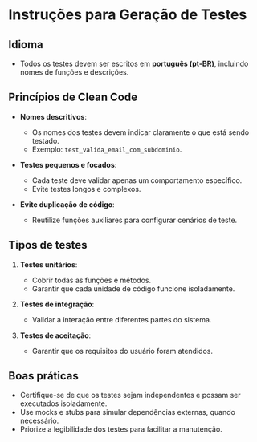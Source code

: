 # Instruções para Geração de Testes

## Idioma

- Todos os testes devem ser escritos em **português (pt-BR)**, incluindo nomes de funções e descrições.

## Princípios de Clean Code

- **Nomes descritivos**:

  - Os nomes dos testes devem indicar claramente o que está sendo testado.
  - Exemplo: `test_valida_email_com_subdominio`.

- **Testes pequenos e focados**:

  - Cada teste deve validar apenas um comportamento específico.
  - Evite testes longos e complexos.

- **Evite duplicação de código**:
  - Reutilize funções auxiliares para configurar cenários de teste.

## Tipos de testes

1. **Testes unitários**:

   - Cobrir todas as funções e métodos.
   - Garantir que cada unidade de código funcione isoladamente.

2. **Testes de integração**:

   - Validar a interação entre diferentes partes do sistema.

3. **Testes de aceitação**:
   - Garantir que os requisitos do usuário foram atendidos.

## Boas práticas

- Certifique-se de que os testes sejam independentes e possam ser executados isoladamente.
- Use mocks e stubs para simular dependências externas, quando necessário.
- Priorize a legibilidade dos testes para facilitar a manutenção.
